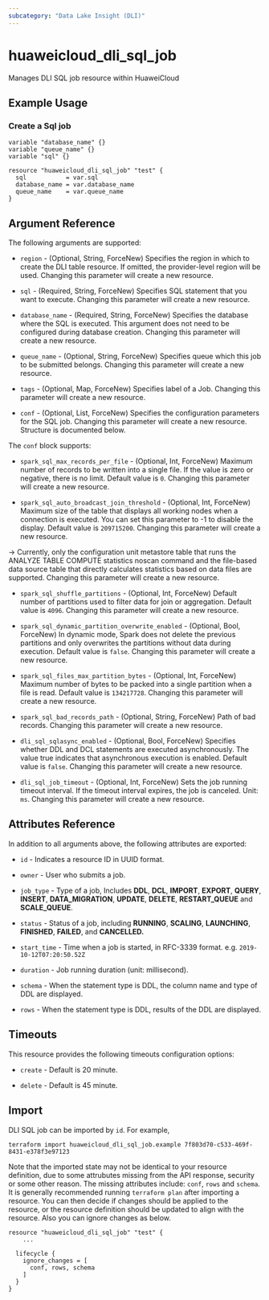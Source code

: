 ```yaml
---
subcategory: "Data Lake Insight (DLI)"
---
```


# huaweicloud_dli_sql_job

Manages DLI SQL job resource within HuaweiCloud

## Example Usage

### Create a Sql job

```hcl
variable "database_name" {}
variable "queue_name" {}
variable "sql" {}

resource "huaweicloud_dli_sql_job" "test" {
  sql           = var.sql
  database_name = var.database_name
  queue_name    = var.queue_name
}
```

## Argument Reference

The following arguments are supported:

* `region` - (Optional, String, ForceNew) Specifies the region in which to create the DLI table resource. If omitted,
  the provider-level region will be used. Changing this parameter will create a new resource.

* `sql` - (Required, String, ForceNew) Specifies SQL statement that you want to execute.
  Changing this parameter will create a new resource.

* `database_name` - (Required, String, ForceNew) Specifies the database where the SQL is executed. This argument does
 not need to be configured during database creation. Changing this parameter will create a new resource.

* `queue_name` - (Optional, String, ForceNew) Specifies queue which this job to be submitted belongs.
 Changing this parameter will create a new resource.

* `tags` - (Optional, Map, ForceNew) Specifies label of a Job. Changing this parameter will create a new resource.

* `conf` - (Optional, List, ForceNew) Specifies the configuration parameters for the SQL job. Changing this parameter
 will create a new resource. Structure is documented below.

 The `conf` block supports:

   * `spark_sql_max_records_per_file` - (Optional, Int, ForceNew) Maximum number of records to be written
    into a single file. If the value is zero or negative, there is no limit. Default value is `0`.
     Changing this parameter will create a new resource.

   * `spark_sql_auto_broadcast_join_threshold` - (Optional, Int, ForceNew) Maximum size of the table that
    displays all working nodes when a connection is executed. You can set this parameter to -1 to disable the display.
    Default value is `209715200`. Changing this parameter will create a new resource.

   -> Currently, only the configuration unit metastore table that runs the ANALYZE TABLE COMPUTE statistics noscan
    command and the file-based data source table that directly calculates statistics based on data files are supported.
     Changing this parameter will create a new resource.

   * `spark_sql_shuffle_partitions` - (Optional, Int, ForceNew) Default number of partitions used to filter
    data for join or aggregation. Default value is `4096`. Changing this parameter will create a new resource.

   * `spark_sql_dynamic_partition_overwrite_enabled` - (Optional, Bool, ForceNew) In dynamic mode, Spark does not delete
    the previous partitions and only overwrites the partitions without data during execution. Default value is `false`.
    Changing this parameter will create a new resource.
   * `spark_sql_files_max_partition_bytes` - (Optional, Int, ForceNew) Maximum number of bytes to be packed into a
    single partition when a file is read. Default value is `134217728`. Changing this parameter will create a new
     resource.

   * `spark_sql_bad_records_path` - (Optional, String, ForceNew) Path of bad records. Changing this parameter will create
    a new resource.

   * `dli_sql_sqlasync_enabled` - (Optional, Bool, ForceNew) Specifies whether DDL and DCL statements are executed
    asynchronously. The value true indicates that asynchronous execution is enabled. Default value is `false`.
     Changing this parameter will create a new resource.

   * `dli_sql_job_timeout` - (Optional, Int, ForceNew) Sets the job running timeout interval. If the timeout interval
    expires, the job is canceled. Unit: `ms`. Changing this parameter will create a new resource.
  
## Attributes Reference

In addition to all arguments above, the following attributes are exported:

* `id` - Indicates a resource ID in UUID format.

* `owner` - User who submits a job.

* `job_type` - Type of a job, Includes **DDL**, **DCL**, **IMPORT**, **EXPORT**, **QUERY**, **INSERT**,
 **DATA_MIGRATION**, **UPDATE**, **DELETE**, **RESTART_QUEUE** and **SCALE_QUEUE**.

* `status` - Status of a job, including **RUNNING**, **SCALING**, **LAUNCHING**, **FINISHED**, **FAILED**,
  and **CANCELLED.**

* `start_time` - Time when a job is started, in RFC-3339 format. e.g. `2019-10-12T07:20:50.52Z`

* `duration` - Job running duration (unit: millisecond).

* `schema` - When the statement type is DDL, the column name and type of DDL are displayed.

* `rows` - When the statement type is DDL, results of the DDL are displayed.

## Timeouts

This resource provides the following timeouts configuration options:

* `create` - Default is 20 minute.

* `delete` - Default is 45 minute.

## Import

DLI SQL job can be imported by `id`. For example,

```
terraform import huaweicloud_dli_sql_job.example 7f803d70-c533-469f-8431-e378f3e97123
```

Note that the imported state may not be identical to your resource definition, due to some attrubutes missing from the
API response, security or some other reason. The missing attributes include: `conf`, `rows` and `schema`.
It is generally recommended running `terraform plan` after importing a resource. You can then decide if changes should
be applied to the resource, or the resource definition should be updated to align with the resource. Also you can
ignore changes as below.

```
resource "huaweicloud_dli_sql_job" "test" {
    ...

  lifecycle {
    ignore_changes = [
      conf, rows, schema
    ]
  }
}
```
